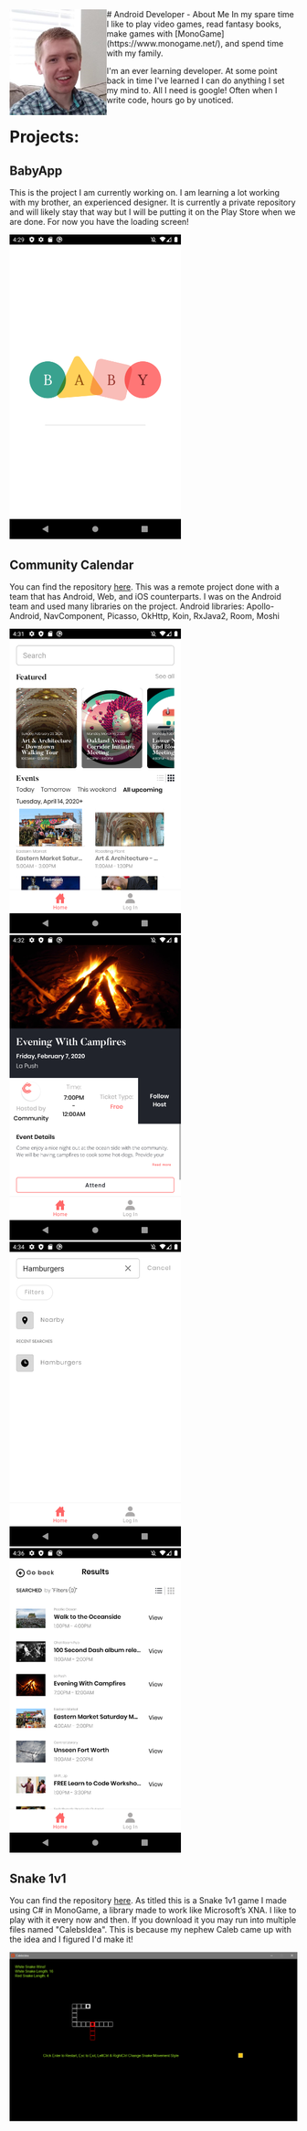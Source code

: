 <img align="left" width = "170" src="Me.png" />  
# Android Developer - About Me
In my spare time I like to play video games, read fantasy books, make games with [MonoGame](https://www.monogame.net/), and spend time with my family.

I'm an ever learning developer. At some point back in time I've learned I can do anything I set my mind to. All I need is google! Often when I write code, hours go by unoticed.


# Projects:
## BabyApp
This is the project I am currently working on. I am learning a lot working with my brother, an experienced designer. It is currently a private repository and will likely stay that way but I will be putting it on the Play Store when we are done. For now you have the loading screen!

<img src="BabyApp.png" width = "300"/>

## Community Calendar
You can find the repository [here](https://github.com/Lambda-School-Labs/community-calendar-android). This was a remote project done with a team that has Android, Web, and iOS counterparts. I was on the Android team and used many libraries on the project.
Android libraries: Apollo-Android, NavComponent, Picasso, OkHttp, Koin, RxJava2, Room, Moshi

<img src="MainScreen.png" width = "300"/> <img src="Campfire.png" width = "300"/> <img src="Search.png" width = "300"/>
<img src="Results.png" width = "300"/>

## Snake 1v1
You can find the repository [here](https://github.com/justinbgent/FirstGame). As titled this is a Snake 1v1 game I made using C# in MonoGame, a library made to work like Microsoft’s XNA. I like to play with it every now and then. If you download it you may run into multiple files named "CalebsIdea". This is because my nephew Caleb came up with the idea and I figured I'd make it!

<img src="Snake1v1.png" />
